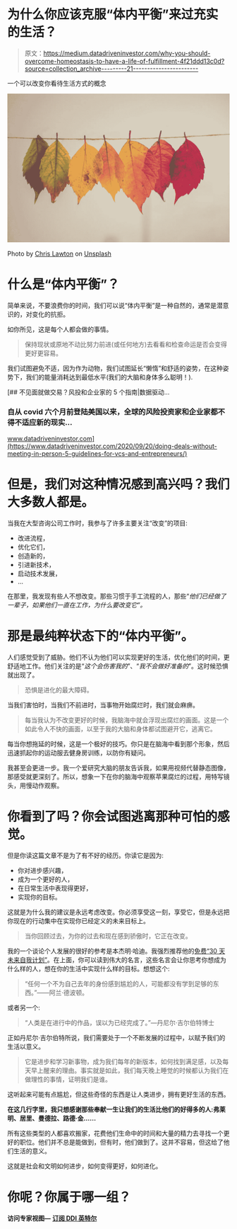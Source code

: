 # 为什么你应该克服“体内平衡”来过充实的生活？

> 原文：<https://medium.datadriveninvestor.com/why-you-should-overcome-homeostasis-to-have-a-life-of-fulfillment-4f21ddd13c0d?source=collection_archive---------21----------------------->

一个可以改变你看待生活方式的概念

![](img/3a26ef8ce3be0d3a1d662c41794a4e70.png)

Photo by [Chris Lawton](https://unsplash.com/@chrislawton?utm_source=unsplash&utm_medium=referral&utm_content=creditCopyText) on [Unsplash](https://unsplash.com/s/photos/change?utm_source=unsplash&utm_medium=referral&utm_content=creditCopyText)

# 什么是“体内平衡”？

简单来说，不要浪费你的时间，我们可以说“体内平衡”是一种自然的，通常是潜意识的，对变化的抗拒。

如你所见，这是每个人都会做的事情。

> 保持现状或原地不动比努力前进(或任何地方)去看看和检查命运是否会变得更好更容易。

我们试图避免不适，因为作为动物，我们试图延长“懒惰”和舒适的姿势，在这种姿势下，我们的能量消耗达到最低水平(我们的大脑和身体多么聪明！).

[](https://www.datadriveninvestor.com/2020/09/20/doing-deals-without-meeting-in-person-5-guidelines-for-vcs-and-entrepreneurs/) [## 不见面就做交易？风投和企业家的 5 个指南|数据驱动…

### 自从 covid 六个月前登陆美国以来，全球的风险投资家和企业家都不得不适应新的现实…

www.datadriveninvestor.com](https://www.datadriveninvestor.com/2020/09/20/doing-deals-without-meeting-in-person-5-guidelines-for-vcs-and-entrepreneurs/) 

# 但是，我们对这种情况感到高兴吗？我们大多数人都是。

当我在大型咨询公司工作时，我参与了许多主要关注“改变”的项目:

*   改进流程，
*   优化它们，
*   创造新的，
*   引进新技术，
*   启动技术发展，
*   …

在那里，我发现有些人不想改变。那些习惯于手工流程的人，那些“*他们已经做了一辈子，如果他们一直在工作，为什么要改变它”。*

# 那是最纯粹状态下的“体内平衡”。

人们感觉受到了威胁。他们不认为他们可以实现更好的生活，优化他们的时间，更舒适地工作。他们关注的是“*这个会伤害我的*”、“*我不会做好准备的*”。这时候恐惧就出现了。

> 恐惧是进化的最大障碍。

当我们害怕时，当我们不前进时，当事物开始腐烂时，我们就会麻痹。

> 每当我认为不改变更好的时候，我脑海中就会浮现出腐烂的画面。这是一个如此令人不快的画面，以至于我的大脑和身体都试图避开它，逃离它。

每当你想拖延的时候，这是一个极好的技巧。你只是在脑海中看到那个形象，然后迅速抓起你的运动服去健身房训练，以防你有疑问。

我甚至会更进一步。我一个爱研究大脑的朋友告诉我，如果用视频代替静态图像，那感受就更深刻了。所以，想象一下在你的脑海中观察苹果腐烂的过程，用特写镜头，用慢动作观察。

# 你看到了吗？你会试图逃离那种可怕的感觉。

但是你读这篇文章不是为了有不好的经历。你读它是因为:

*   你对进步感兴趣，
*   成为一个更好的人，
*   在日常生活中表现得更好，
*   实现你的目标。

这就是为什么我的建议是永远考虑改变。你必须享受这一刻，享受它，但是永远把你现在的行动集中在实现你已经定义的未来目标上。

> 当你回顾过去，为你的过去和现在感到骄傲时，它正在改变。

我的一个谈论个人发展的很好的参考是本杰明·哈迪。我强烈推荐他的[免费“30 天未来自我计划”](https://benjaminhardy.com/)。在上面，你可以读到伟大的名言，这些名言会让你思考你想成为什么样的人，想在你的生活中实现什么样的目标。想想这个:

> “任何一个不为自己去年的身份感到尴尬的人，可能都没有学到足够的东西。”——阿兰·德波顿。

或者另一个:

> “人类是在进行中的作品，误以为已经完成了。”—丹尼尔·吉尔伯特博士

正如丹尼尔·吉尔伯特所说，我们需要处于一个不断发展的过程中，以赋予我们的生活以意义。

> 它是进步和学习新事物，成为我们每年的新版本，如何找到满足感，以及每天早上醒来的理由。事实就是如此，我们每天晚上睡觉的时候都认为我们在做理性的事情，证明我们是谁。

这听起来可能有点尴尬，但这些奇怪的东西是让人类进步，拥有更好生活的东西。

**在这几行字里，我只想感谢那些奉献一生让我们的生活比他们的好得多的人:弗莱明、居里、曼德拉、路德·金……**

所有这些类型的人都喜欢搬家，花费他们生命中的时间和大量的精力去寻找一个更好的职位。他们并不总是能做到，但有时，他们做到了。这并不容易，但这给了他们生活的意义。

这就是社会和文明如何进步，如何变得更好，如何进化。

# 你呢？你属于哪一组？

**访问专家视图—** [**订阅 DDI 英特尔**](https://datadriveninvestor.com/ddi-intel)